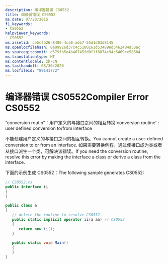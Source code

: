 ```yaml
---
description: 编译器错误 CS0552
title: 编译器错误 CS0552
ms.date: 07/20/2015
f1_keywords:
- CS0552
helpviewer_keywords:
- CS0552
ms.assetid: ce5cfb26-8406-4ca0-adb7-55d1d03d8145
ms.openlocfilehash: 8e09926d37c4c5100161d53489ed3462484a58ac
ms.sourcegitcommit: d579fb5e4b46745fd0f1f8874c94c6469ce58604
ms.translationtype: HT
ms.contentlocale: zh-CN
ms.lasthandoff: 08/30/2020
ms.locfileid: "89141772"
---
```

# <a name="compiler-error-cs0552"></a><span data-ttu-id="f2f4a-103">编译器错误 CS0552</span><span class="sxs-lookup"><span data-stu-id="f2f4a-103">Compiler Error CS0552</span></span>
<span data-ttu-id="f2f4a-104">“conversion routin”：用户定义的与接口之间的相互转换</span><span class="sxs-lookup"><span data-stu-id="f2f4a-104">'conversion routine' : user defined conversion to/from interface</span></span>  
  
 <span data-ttu-id="f2f4a-105">不能创建用户定义的与接口之间的相互转换。</span><span class="sxs-lookup"><span data-stu-id="f2f4a-105">You cannot create a user-defined conversion to or from an interface.</span></span> <span data-ttu-id="f2f4a-106">如果需要转换例程，通过使接口成为类或者从接口派生一个类，可解决该错误。</span><span class="sxs-lookup"><span data-stu-id="f2f4a-106">If you need the conversion routine, resolve this error by making the interface a class or derive a class from the interface.</span></span>  
  
 <span data-ttu-id="f2f4a-107">下面的示例生成 CS0552：</span><span class="sxs-lookup"><span data-stu-id="f2f4a-107">The following sample generates CS0552:</span></span>  
  
```csharp  
// CS0552.cs  
public interface ii  
{  
}  
  
public class a  
{  
   // delete the routine to resolve CS0552  
   public static implicit operator ii(a aa) // CS0552  
   {  
      return new ii();  
   }  
  
   public static void Main()  
   {  
   }  
}  
```
